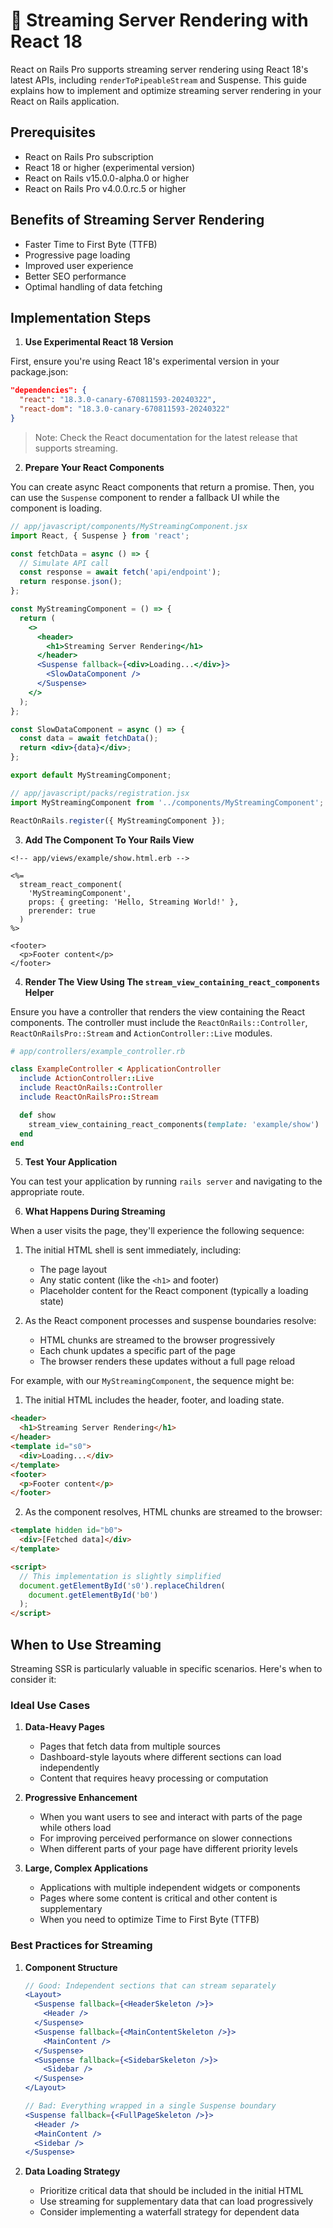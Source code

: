 # 🚀 Streaming Server Rendering with React 18

React on Rails Pro supports streaming server rendering using React 18's latest APIs, including `renderToPipeableStream` and Suspense. This guide explains how to implement and optimize streaming server rendering in your React on Rails application.

## Prerequisites

- React on Rails Pro subscription
- React 18 or higher (experimental version)
- React on Rails v15.0.0-alpha.0 or higher
- React on Rails Pro v4.0.0.rc.5 or higher

## Benefits of Streaming Server Rendering

- Faster Time to First Byte (TTFB)
- Progressive page loading
- Improved user experience
- Better SEO performance
- Optimal handling of data fetching

## Implementation Steps

1. **Use Experimental React 18 Version**

First, ensure you're using React 18's experimental version in your package.json:

```json
"dependencies": {
  "react": "18.3.0-canary-670811593-20240322",
  "react-dom": "18.3.0-canary-670811593-20240322"
}
```

> Note: Check the React documentation for the latest release that supports streaming.

2. **Prepare Your React Components**

You can create async React components that return a promise. Then, you can use the `Suspense` component to render a fallback UI while the component is loading.

```jsx
// app/javascript/components/MyStreamingComponent.jsx
import React, { Suspense } from 'react';

const fetchData = async () => {
  // Simulate API call
  const response = await fetch('api/endpoint');
  return response.json();
};

const MyStreamingComponent = () => {
  return (
    <>
      <header>
        <h1>Streaming Server Rendering</h1>
      </header>
      <Suspense fallback={<div>Loading...</div>}>
        <SlowDataComponent />
      </Suspense>
    </>
  );
};

const SlowDataComponent = async () => {
  const data = await fetchData();
  return <div>{data}</div>;
};

export default MyStreamingComponent;
```

```jsx
// app/javascript/packs/registration.jsx
import MyStreamingComponent from '../components/MyStreamingComponent';

ReactOnRails.register({ MyStreamingComponent });
```

3. **Add The Component To Your Rails View**

```erb
<!-- app/views/example/show.html.erb -->

<%=
  stream_react_component(
    'MyStreamingComponent',
    props: { greeting: 'Hello, Streaming World!' },
    prerender: true
  )
%>

<footer>
  <p>Footer content</p>
</footer>
```

4. **Render The View Using The `stream_view_containing_react_components` Helper**

Ensure you have a controller that renders the view containing the React components. The controller must include the `ReactOnRails::Controller`, `ReactOnRailsPro::Stream` and `ActionController::Live` modules.

```ruby
# app/controllers/example_controller.rb

class ExampleController < ApplicationController
  include ActionController::Live
  include ReactOnRails::Controller
  include ReactOnRailsPro::Stream

  def show
    stream_view_containing_react_components(template: 'example/show')
  end
end
```

5. **Test Your Application**

You can test your application by running `rails server` and navigating to the appropriate route.


6. **What Happens During Streaming**

When a user visits the page, they'll experience the following sequence:

1. The initial HTML shell is sent immediately, including:
   - The page layout
   - Any static content (like the `<h1>` and footer)
   - Placeholder content for the React component (typically a loading state)

2. As the React component processes and suspense boundaries resolve:
   - HTML chunks are streamed to the browser progressively
   - Each chunk updates a specific part of the page
   - The browser renders these updates without a full page reload

For example, with our `MyStreamingComponent`, the sequence might be:

1. The initial HTML includes the header, footer, and loading state.

```html
<header>
  <h1>Streaming Server Rendering</h1>
</header>
<template id="s0">
  <div>Loading...</div>
</template>
<footer>
  <p>Footer content</p>
</footer>
```

2. As the component resolves, HTML chunks are streamed to the browser:

```html
<template hidden id="b0">
  <div>[Fetched data]</div>
</template>

<script>
  // This implementation is slightly simplified
  document.getElementById('s0').replaceChildren(
    document.getElementById('b0')
  );
</script>
```

## When to Use Streaming

Streaming SSR is particularly valuable in specific scenarios. Here's when to consider it:

### Ideal Use Cases

1. **Data-Heavy Pages**
   - Pages that fetch data from multiple sources
   - Dashboard-style layouts where different sections can load independently
   - Content that requires heavy processing or computation

2. **Progressive Enhancement**
   - When you want users to see and interact with parts of the page while others load
   - For improving perceived performance on slower connections
   - When different parts of your page have different priority levels

3. **Large, Complex Applications**
   - Applications with multiple independent widgets or components
   - Pages where some content is critical and other content is supplementary
   - When you need to optimize Time to First Byte (TTFB)

### Best Practices for Streaming

1. **Component Structure**
   ```jsx
   // Good: Independent sections that can stream separately
   <Layout>
     <Suspense fallback={<HeaderSkeleton />}>
       <Header />
     </Suspense>
     <Suspense fallback={<MainContentSkeleton />}>
       <MainContent />
     </Suspense>
     <Suspense fallback={<SidebarSkeleton />}>
       <Sidebar />
     </Suspense>
   </Layout>

   // Bad: Everything wrapped in a single Suspense boundary
   <Suspense fallback={<FullPageSkeleton />}>
     <Header />
     <MainContent />
     <Sidebar />
   </Suspense>
   ```

2. **Data Loading Strategy**
   - Prioritize critical data that should be included in the initial HTML
   - Use streaming for supplementary data that can load progressively
   - Consider implementing a waterfall strategy for dependent data
